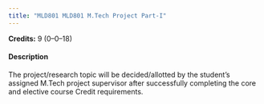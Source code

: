 ```yaml
---
title: "MLD801 MLD801 M.Tech Project Part-I"
---
```

**Credits:** 9 (0–0–18)

#### Description
The project/research topic will be decided/allotted by the student’s assigned M.Tech project supervisor after successfully completing the core and elective course Credit requirements.